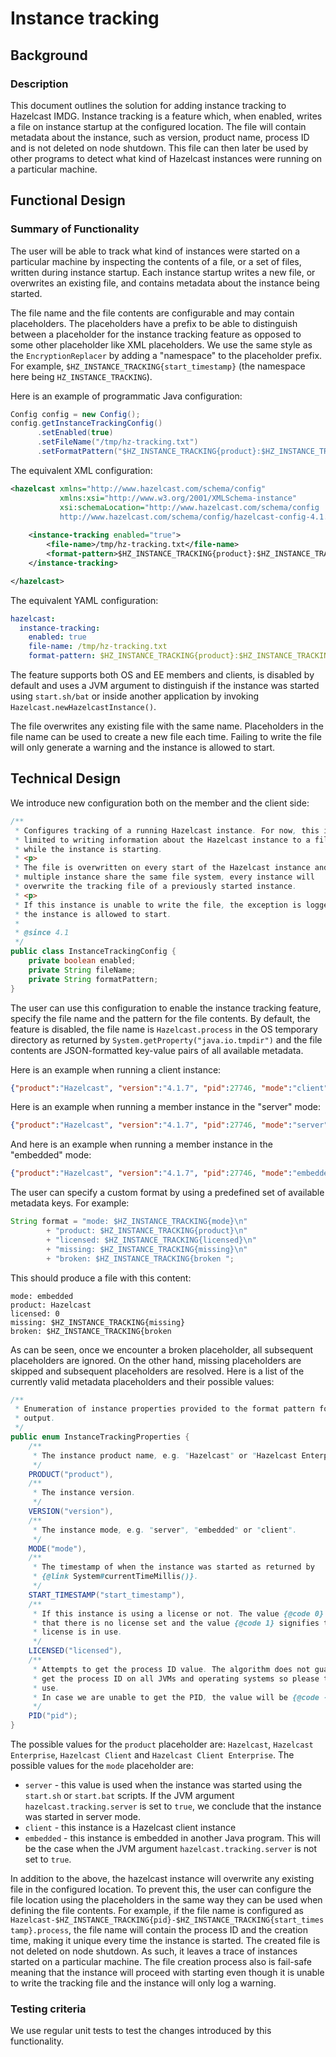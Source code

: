 # Instance tracking

## Background
### Description
This document outlines the solution for adding instance tracking to Hazelcast IMDG. Instance tracking is a feature which, when enabled, writes a file on instance startup at the configured location. The file will contain metadata about the instance, such as version, product name, process ID and is not deleted on node shutdown. This file can then later be used by other programs to detect what kind of Hazelcast instances were running on a particular machine.

## Functional Design
### Summary of Functionality

The user will be able to track what kind of instances were started on a particular machine by inspecting the contents of a file, or a set of files, written during instance startup. Each instance startup writes a new file, or overwrites an existing file, and contains metadata about the instance being started. 

The file name and the file contents are configurable and may contain placeholders. The placeholders have a prefix to be able to distinguish between a placeholder for the instance tracking feature as opposed to some other placeholder like XML placeholders. We use the same style as the `EncryptionReplacer` by adding a "namespace" to the placeholder prefix. For example, `$HZ_INSTANCE_TRACKING{start_timestamp}` (the namespace here being `HZ_INSTANCE_TRACKING`).

Here is an example of programmatic Java configuration:
```java
Config config = new Config();
config.getInstanceTrackingConfig()
      .setEnabled(true)
      .setFileName("/tmp/hz-tracking.txt")
      .setFormatPattern("$HZ_INSTANCE_TRACKING{product}:$HZ_INSTANCE_TRACKING{version}");
```

The equivalent XML configuration:
```xml
<hazelcast xmlns="http://www.hazelcast.com/schema/config"
           xmlns:xsi="http://www.w3.org/2001/XMLSchema-instance"
           xsi:schemaLocation="http://www.hazelcast.com/schema/config
           http://www.hazelcast.com/schema/config/hazelcast-config-4.1.xsd">
    
    <instance-tracking enabled="true">
        <file-name>/tmp/hz-tracking.txt</file-name>
        <format-pattern>$HZ_INSTANCE_TRACKING{product}:$HZ_INSTANCE_TRACKING{version}</format-pattern>
    </instance-tracking>

</hazelcast>
```

The equivalent YAML configuration:
```yaml
hazelcast:
  instance-tracking:
    enabled: true
    file-name: /tmp/hz-tracking.txt
    format-pattern: $HZ_INSTANCE_TRACKING{product}:$HZ_INSTANCE_TRACKING{version}
```

The feature supports both OS and EE members and clients, is disabled by default and uses a JVM argument to distinguish if the instance was started using `start.sh/bat` or inside another application by invoking `Hazelcast.newHazelcastInstance()`.

The file overwrites any existing file with the same name. Placeholders in the file name can be used to create a new file each time. Failing to write the file will only generate a warning and the instance is allowed to start.

## Technical Design

We introduce new configuration both on the member and the client side:
```java
/**
 * Configures tracking of a running Hazelcast instance. For now, this is
 * limited to writing information about the Hazelcast instance to a file
 * while the instance is starting.
 * <p>
 * The file is overwritten on every start of the Hazelcast instance and if
 * multiple instance share the same file system, every instance will
 * overwrite the tracking file of a previously started instance.
 * <p>
 * If this instance is unable to write the file, the exception is logged and
 * the instance is allowed to start.
 *
 * @since 4.1
 */
public class InstanceTrackingConfig {
    private boolean enabled;
    private String fileName;
    private String formatPattern;
}
```

The user can use this configuration to enable the instance tracking feature, specify the file name and the pattern for the file contents. By default, the feature is disabled, the file name is `Hazelcast.process` in the OS temporary directory as returned by `System.getProperty("java.io.tmpdir")` and the file contents are JSON-formatted key-value pairs of all available metadata.

Here is an example when running a client instance:
```json
{"product":"Hazelcast", "version":"4.1.7", "pid":27746, "mode":"client", "start_timestamp":1595851430741, "licensed":0}
```

Here is an example when running a member instance in the "server" mode:
```json
{"product":"Hazelcast", "version":"4.1.7", "pid":27746, "mode":"server", "start_timestamp":1595851430741, "licensed":1}
```

And here is an example when running a member instance in the "embedded" mode:
```json
{"product":"Hazelcast", "version":"4.1.7", "pid":27746, "mode":"embedded", "start_timestamp":1595851430741, "licensed":1}
```

The user can specify a custom format by using a predefined set of available metadata keys. For example:
```java
String format = "mode: $HZ_INSTANCE_TRACKING{mode}\n"
        + "product: $HZ_INSTANCE_TRACKING{product}\n"
        + "licensed: $HZ_INSTANCE_TRACKING{licensed}\n"
        + "missing: $HZ_INSTANCE_TRACKING{missing}\n"
        + "broken: $HZ_INSTANCE_TRACKING{broken ";
```

This should produce a file with this content:
```
mode: embedded
product: Hazelcast
licensed: 0
missing: $HZ_INSTANCE_TRACKING{missing}
broken: $HZ_INSTANCE_TRACKING{broken
```

As can be seen, once we encounter a broken placeholder, all subsequent placeholders are ignored. On the other hand, missing placeholders are skipped and subsequent placeholders are resolved. Here is a list of the currently valid metadata placeholders and their possible values:

```java
/**
 * Enumeration of instance properties provided to the format pattern for
 * output.
 */
public enum InstanceTrackingProperties {
    /**
     * The instance product name, e.g. "Hazelcast" or "Hazelcast Enterprise".
     */
    PRODUCT("product"),
    /**
     * The instance version.
     */
    VERSION("version"),
    /**
     * The instance mode, e.g. "server", "embedded" or "client".
     */
    MODE("mode"),
    /**
     * The timestamp of when the instance was started as returned by
     * {@link System#currentTimeMillis()}.
     */
    START_TIMESTAMP("start_timestamp"),
    /**
     * If this instance is using a license or not. The value {@code 0} signifies
     * that there is no license set and the value {@code 1} signifies that a
     * license is in use.
     */
    LICENSED("licensed"),
    /**
     * Attempts to get the process ID value. The algorithm does not guarantee to
     * get the process ID on all JVMs and operating systems so please test before
     * use.
     * In case we are unable to get the PID, the value will be {@code -1}.
     */
    PID("pid");
}
```

The possible values for the `product` placeholder are: `Hazelcast`, `Hazelcast Enterprise`, `Hazelcast Client` and `Hazelcast Client Enterprise`. 
The possible values for the `mode` placeholder are:
 - `server` - this value is used when the instance was started using the `start.sh` or `start.bat` scripts. If the JVM argument `hazelcast.tracking.server` is set to `true`, we conclude that the instance was started in server mode.
 - `client` - this instance is a Hazelcast client instance
 - `embedded` - this instance is embedded in another Java program. This will be the case when the JVM argument `hazelcast.tracking.server` is not set to `true`.
 
In addition to the above, the hazelcast instance will overwrite any existing file in the configured location. To prevent this, the user can configure the file location using the placeholders in the same way they can be used when defining the file contents. For example, if the file name is configured as `Hazelcast-$HZ_INSTANCE_TRACKING{pid}-$HZ_INSTANCE_TRACKING{start_timestamp}.process`, the file name will contain the process ID and the creation time, making it unique every time the instance is started. The created file is not deleted on node shutdown. As such, it leaves a trace of instances started on a particular machine. The file creation process also is fail-safe meaning that the instance will proceed with starting even though it is unable to write the tracking file and the instance will only log a warning.

### Testing criteria

We use regular unit tests to test the changes introduced by this functionality.